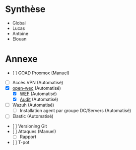 # Synthèse
- Global
- Lucas
- Antoine
- Elouan

# Annexe
- [ ] GOAD Proxmox (Manuel)
- [ ] Accès VPN (Automatisé)
- [x] [open-wec](CR/openwec.md) (Automatisé)
	- [x] [WEF](CR/wef.md) (Automatisé)
	- [x] [Audit](CR/audit.md) (Automatisé)
- [ ] Wazuh (Automatisé)
	- [ ] Installation agent par groupe DC/Servers (Automatisé)
- [ ] Elastic (Automatisé)
- [ ] Versioning Git
- [ ] Attaques (Manuel)
	- [ ] Rapport
- [ ] T-pot
